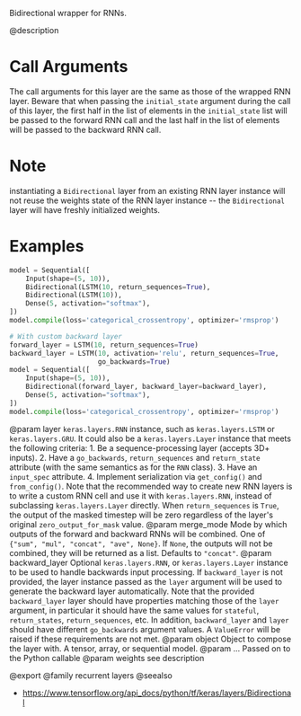 Bidirectional wrapper for RNNs.

@description

# Call Arguments
The call arguments for this layer are the same as those of the
wrapped RNN layer. Beware that when passing the `initial_state`
argument during the call of this layer, the first half in the
list of elements in the `initial_state` list will be passed to
the forward RNN call and the last half in the list of elements
will be passed to the backward RNN call.

# Note
instantiating a `Bidirectional` layer from an existing RNN layer
instance will not reuse the weights state of the RNN layer instance -- the
`Bidirectional` layer will have freshly initialized weights.

# Examples
```python
model = Sequential([
    Input(shape=(5, 10)),
    Bidirectional(LSTM(10, return_sequences=True),
    Bidirectional(LSTM(10)),
    Dense(5, activation="softmax"),
])
model.compile(loss='categorical_crossentropy', optimizer='rmsprop')

# With custom backward layer
forward_layer = LSTM(10, return_sequences=True)
backward_layer = LSTM(10, activation='relu', return_sequences=True,
                      go_backwards=True)
model = Sequential([
    Input(shape=(5, 10)),
    Bidirectional(forward_layer, backward_layer=backward_layer),
    Dense(5, activation="softmax"),
])
model.compile(loss='categorical_crossentropy', optimizer='rmsprop')
```

@param layer `keras.layers.RNN` instance, such as
    `keras.layers.LSTM` or `keras.layers.GRU`.
    It could also be a `keras.layers.Layer` instance
    that meets the following criteria:
    1. Be a sequence-processing layer (accepts 3D+ inputs).
    2. Have a `go_backwards`, `return_sequences` and `return_state`
    attribute (with the same semantics as for the `RNN` class).
    3. Have an `input_spec` attribute.
    4. Implement serialization via `get_config()` and `from_config()`.
    Note that the recommended way to create new RNN layers is to write a
    custom RNN cell and use it with `keras.layers.RNN`, instead of
    subclassing `keras.layers.Layer` directly.
    When `return_sequences` is `True`, the output of the masked
    timestep will be zero regardless of the layer's original
    `zero_output_for_mask` value.
@param merge_mode Mode by which outputs of the forward and backward RNNs
    will be combined. One of `{"sum", "mul", "concat", "ave", None}`.
    If `None`, the outputs will not be combined,
    they will be returned as a list. Defaults to `"concat"`.
@param backward_layer Optional `keras.layers.RNN`,
    or `keras.layers.Layer` instance to be used to handle
    backwards input processing.
    If `backward_layer` is not provided, the layer instance passed
    as the `layer` argument will be used to generate the backward layer
    automatically.
    Note that the provided `backward_layer` layer should have properties
    matching those of the `layer` argument, in particular
    it should have the same values for `stateful`, `return_states`,
    `return_sequences`, etc. In addition, `backward_layer`
    and `layer` should have different `go_backwards` argument values.
    A `ValueError` will be raised if these requirements are not met.
@param object Object to compose the layer with. A tensor, array, or sequential model.
@param ... Passed on to the Python callable
@param weights see description

@export
@family recurrent layers
@seealso
+ <https://www.tensorflow.org/api_docs/python/tf/keras/layers/Bidirectional>
